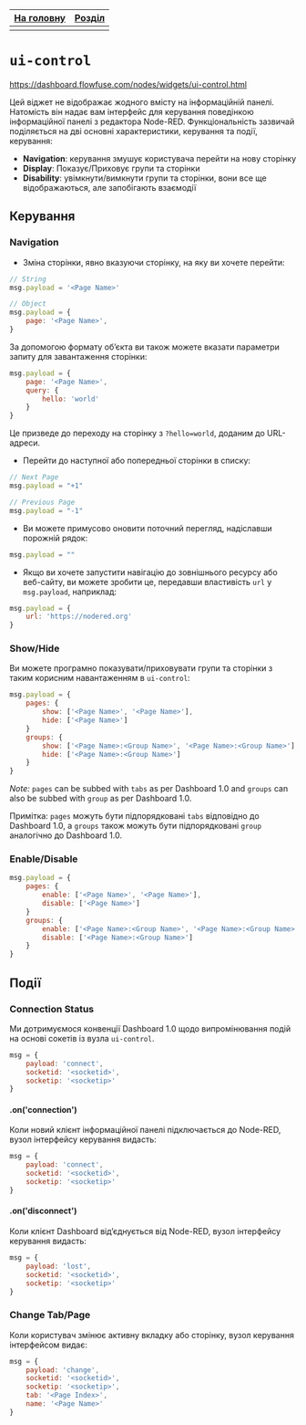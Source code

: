| [На головну](../) | [Розділ](README.md) |
| ----------------- | ------------------- |
|                   |                     |

# `ui-control`

https://dashboard.flowfuse.com/nodes/widgets/ui-control.html

Цей віджет не відображає жодного вмісту на інформаційній панелі. Натомість він надає вам інтерфейс для керування поведінкою інформаційної панелі з редактора Node-RED. Функціональність зазвичай поділяється на дві основні характеристики, керування та події, керування:

-  **Navigation**: керування змушує користувача перейти на нову сторінку
-  **Display**: Показує/Приховує групи та сторінки
-  **Disability**: увімкнути/вимкнути групи та сторінки, вони все ще відображаються, але запобігають взаємодії

## Керування

### Navigation

- Зміна сторінки, явно вказуючи сторінку, на яку ви хочете перейти:

```js
// String
msg.payload = '<Page Name>'

// Object
msg.payload = {
    page: '<Page Name>',
}
```

За допомогою формату об’єкта ви також можете вказати параметри запиту для завантаження сторінки:

```js
msg.payload = {
    page: '<Page Name>',
    query: {
        hello: 'world'
    }
}
```

Це призведе до переходу на сторінку з `?hello=world`, доданим до URL-адреси.

- Перейти до наступної або попередньої сторінки в списку:

```js
// Next Page
msg.payload = "+1"

// Previous Page
msg.payload = "-1"
```

- Ви можете примусово оновити поточний перегляд, надіславши порожній рядок:

```js
msg.payload = ""
```

- Якщо ви хочете запустити навігацію до зовнішнього ресурсу або веб-сайту, ви можете зробити це, передавши властивість `url` у `msg.payload`, наприклад:

```js
msg.payload = {
    url: 'https://nodered.org'
}
```



### Show/Hide 

Ви можете програмно показувати/приховувати групи та сторінки з таким корисним навантаженням в `ui-control`:

```js
msg.payload = {
    pages: {
        show: ['<Page Name>', '<Page Name>'],
        hide: ['<Page Name>']
    }
    groups: {
        show: ['<Page Name>:<Group Name>', '<Page Name>:<Group Name>'],
        hide: ['<Page Name>:<Group Name>']
    }
}
```

*Note:* `pages` can be subbed with `tabs` as per Dashboard 1.0 and `groups` can also be subbed with `group` as per Dashboard 1.0.

Примітка: `pages`  можуть бути підпорядковані `tabs` відповідно до Dashboard 1.0, а `groups` також можуть бути підпорядковані `group` аналогічно до Dashboard 1.0.

### Enable/Disable 

```js
msg.payload = {
    pages: {
        enable: ['<Page Name>', '<Page Name>'],
        disable: ['<Page Name>']
    }
    groups: {
        enable: ['<Page Name>:<Group Name>', '<Page Name>:<Group Name>'],
        disable: ['<Page Name>:<Group Name>']
    }
}
```

## Події

### Connection Status 

Ми дотримуємося конвенції Dashboard 1.0 щодо випромінювання подій на основі сокетів із вузла `ui-control`.

```js
msg = {
    payload: 'connect',
    socketid: '<socketid>',
    socketip: '<socketip>'
}
```

#### .on('connection') 

Коли новий клієнт інформаційної панелі підключається до Node-RED, вузол інтерфейсу керування видасть:

```js
msg = {
    payload: 'connect',
    socketid: '<socketid>',
    socketip: '<socketip>'
}
```

#### .on('disconnect') 

Коли клієнт Dashboard від’єднується від Node-RED, вузол інтерфейсу керування видасть:

```js
msg = {
    payload: 'lost',
    socketid: '<socketid>',
    socketip: '<socketip>'
}
```

### Change Tab/Page 

Коли користувач змінює активну вкладку або сторінку, вузол керування інтерфейсом видає:

```js
msg = {
    payload: 'change',
    socketid: '<socketid>',
    socketip: '<socketip>',
    tab: '<Page Index>',
    name: '<Page Name>'
}
```


